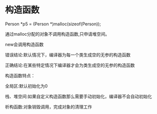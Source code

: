 # 构造函数

  Person *p5 = (Person *)malloc(sizeof(Person));

通过malloc分配的对象不调用构造函数,只申请堆空间。

new会调用构造函数



错误结论:默认情况下，编译器为每一个类生成空的无参的构造函数

正确结论:在某些特定情况下编译器才会为类生成空的无参的构造函数





构造函数特点：

全局区:默认初始化为0

栈、堆空间:如果自定义构造函数那么需要手动初始化，编译器不会自动初始化



析构函数:对象销毁调用，完成对象的清理工作